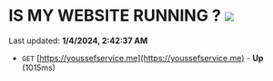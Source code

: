 # IS MY WEBSITE RUNNING ? [![](https://img.shields.io/static/v1?label=Sponsor&message=%E2%9D%A4&logo=GitHub&color=%23fe8e86)](https://github.com/sponsors/<username>)

Last updated: **1/4/2024, 2:42:37 AM**

- `GET` [https://youssefservice.me](https://youssefservice.me) - **Up** (1015ms)
